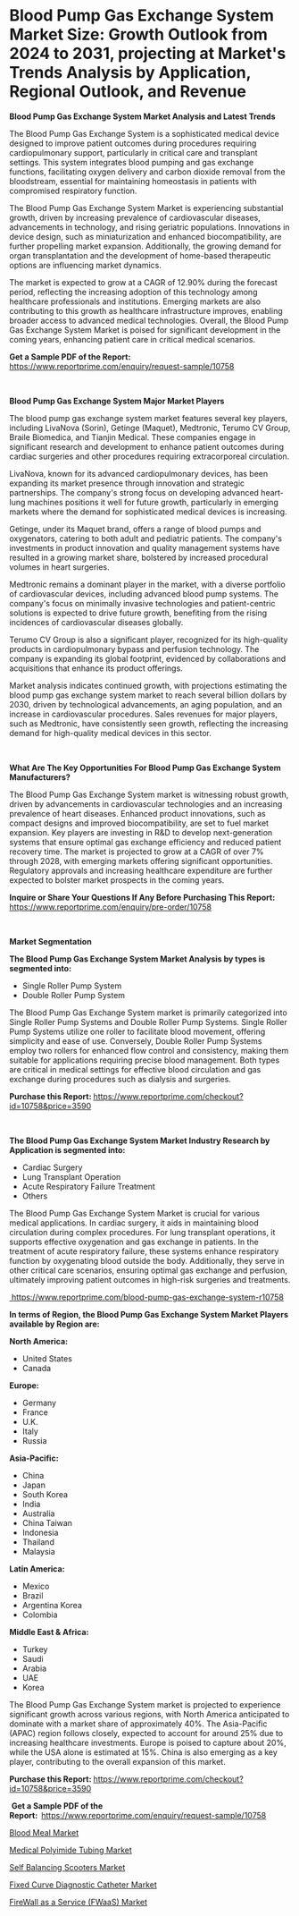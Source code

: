 <p><h1>Blood Pump Gas Exchange System Market Size: Growth Outlook from 2024 to 2031, projecting at Market's Trends Analysis by Application, Regional Outlook, and Revenue</h1></p><p><strong>Blood Pump Gas Exchange System Market Analysis and Latest Trends</strong></p>
<p><p>The Blood Pump Gas Exchange System is a sophisticated medical device designed to improve patient outcomes during procedures requiring cardiopulmonary support, particularly in critical care and transplant settings. This system integrates blood pumping and gas exchange functions, facilitating oxygen delivery and carbon dioxide removal from the bloodstream, essential for maintaining homeostasis in patients with compromised respiratory function.</p><p>The Blood Pump Gas Exchange System Market is experiencing substantial growth, driven by increasing prevalence of cardiovascular diseases, advancements in technology, and rising geriatric populations. Innovations in device design, such as miniaturization and enhanced biocompatibility, are further propelling market expansion. Additionally, the growing demand for organ transplantation and the development of home-based therapeutic options are influencing market dynamics.</p><p>The market is expected to grow at a CAGR of 12.90% during the forecast period, reflecting the increasing adoption of this technology among healthcare professionals and institutions. Emerging markets are also contributing to this growth as healthcare infrastructure improves, enabling broader access to advanced medical technologies. Overall, the Blood Pump Gas Exchange System Market is poised for significant development in the coming years, enhancing patient care in critical medical scenarios.</p></p>
<p><strong>Get a Sample PDF of the Report:&nbsp;</strong> <a href="https://www.reportprime.com/enquiry/request-sample/10758?utm_campaign=38&utm_medium=2&utm_source=Github&utm_content=ia&utm_term=29112024&utm_id=blood-pump-gas-exchange-system">https://www.reportprime.com/enquiry/request-sample/10758</a></p>
<p>&nbsp;</p>
<p><strong>Blood Pump Gas Exchange System Major Market Players</strong></p>
<p><p>The blood pump gas exchange system market features several key players, including LivaNova (Sorin), Getinge (Maquet), Medtronic, Terumo CV Group, Braile Biomedica, and Tianjin Medical. These companies engage in significant research and development to enhance patient outcomes during cardiac surgeries and other procedures requiring extracorporeal circulation.</p><p>LivaNova, known for its advanced cardiopulmonary devices, has been expanding its market presence through innovation and strategic partnerships. The company's strong focus on developing advanced heart-lung machines positions it well for future growth, particularly in emerging markets where the demand for sophisticated medical devices is increasing.</p><p>Getinge, under its Maquet brand, offers a range of blood pumps and oxygenators, catering to both adult and pediatric patients. The company's investments in product innovation and quality management systems have resulted in a growing market share, bolstered by increased procedural volumes in heart surgeries.</p><p>Medtronic remains a dominant player in the market, with a diverse portfolio of cardiovascular devices, including advanced blood pump systems. The company's focus on minimally invasive technologies and patient-centric solutions is expected to drive future growth, benefiting from the rising incidences of cardiovascular diseases globally.</p><p>Terumo CV Group is also a significant player, recognized for its high-quality products in cardiopulmonary bypass and perfusion technology. The company is expanding its global footprint, evidenced by collaborations and acquisitions that enhance its product offerings.</p><p>Market analysis indicates continued growth, with projections estimating the blood pump gas exchange system market to reach several billion dollars by 2030, driven by technological advancements, an aging population, and an increase in cardiovascular procedures. Sales revenues for major players, such as Medtronic, have consistently seen growth, reflecting the increasing demand for high-quality medical devices in this sector.</p></p>
<p>&nbsp;</p>
<p><strong>What Are The Key Opportunities For Blood Pump Gas Exchange System Manufacturers?</strong></p>
<p><p>The Blood Pump Gas Exchange System market is witnessing robust growth, driven by advancements in cardiovascular technologies and an increasing prevalence of heart diseases. Enhanced product innovations, such as compact designs and improved biocompatibility, are set to fuel market expansion. Key players are investing in R&D to develop next-generation systems that ensure optimal gas exchange efficiency and reduced patient recovery time. The market is projected to grow at a CAGR of over 7% through 2028, with emerging markets offering significant opportunities. Regulatory approvals and increasing healthcare expenditure are further expected to bolster market prospects in the coming years.</p></p>
<p><strong>Inquire or Share Your Questions If Any Before Purchasing This Report:</strong> <a href="https://www.reportprime.com/enquiry/pre-order/10758?utm_campaign=38&utm_medium=2&utm_source=Github&utm_content=ia&utm_term=29112024&utm_id=blood-pump-gas-exchange-system">https://www.reportprime.com/enquiry/pre-order/10758</a></p>
<p>&nbsp;</p>
<p><strong>Market Segmentation</strong></p>
<p><strong>The Blood Pump Gas Exchange System Market Analysis by types is segmented into:</strong></p>
<p><ul><li>Single Roller Pump System</li><li>Double Roller Pump System</li></ul></p>
<p><p>The Blood Pump Gas Exchange System market is primarily categorized into Single Roller Pump Systems and Double Roller Pump Systems. Single Roller Pump Systems utilize one roller to facilitate blood movement, offering simplicity and ease of use. Conversely, Double Roller Pump Systems employ two rollers for enhanced flow control and consistency, making them suitable for applications requiring precise blood management. Both types are critical in medical settings for effective blood circulation and gas exchange during procedures such as dialysis and surgeries.</p></p>
<p><strong>Purchase this Report:&nbsp;</strong><a href="https://www.reportprime.com/checkout?id=10758&price=3590&utm_campaign=38&utm_medium=2&utm_source=Github&utm_content=ia&utm_term=29112024&utm_id=blood-pump-gas-exchange-system">https://www.reportprime.com/checkout?id=10758&price=3590</a></p>
<p>&nbsp;</p>
<p><strong>The Blood Pump Gas Exchange System Market Industry Research by Application is segmented into:</strong></p>
<p><ul><li>Cardiac Surgery</li><li>Lung Transplant Operation</li><li>Acute Respiratory Failure Treatment</li><li>Others</li></ul></p>
<p><p>The Blood Pump Gas Exchange System Market is crucial for various medical applications. In cardiac surgery, it aids in maintaining blood circulation during complex procedures. For lung transplant operations, it supports effective oxygenation and gas exchange in patients. In the treatment of acute respiratory failure, these systems enhance respiratory function by oxygenating blood outside the body. Additionally, they serve in other critical care scenarios, ensuring optimal gas exchange and perfusion, ultimately improving patient outcomes in high-risk surgeries and treatments.</p></p>
<p><a href="https://www.reportprime.com/blood-pump-gas-exchange-system-r10758?utm_campaign=38&utm_medium=2&utm_source=Github&utm_content=ia&utm_term=29112024&utm_id=blood-pump-gas-exchange-system">&nbsp;https://www.reportprime.com/blood-pump-gas-exchange-system-r10758</a></p>
<p><strong>In terms of Region, the Blood Pump Gas Exchange System Market Players available by Region are:</strong></p>
<p>
    <p> <strong> North America: </strong>
        <ul>
            <li>United States</li>
            <li>Canada</li>
        </ul>
        </p> 
    <p> <strong> Europe: </strong>
        <ul>
            <li>Germany</li>
            <li>France</li>
            <li>U.K.</li>
            <li>Italy</li>
            <li>Russia</li>
        </ul>
        </p> 
    <p> <strong> Asia-Pacific: </strong>
        <ul>
            <li>China</li>
            <li>Japan</li>
            <li>South Korea</li>
            <li>India</li>
            <li>Australia</li>
            <li>China Taiwan</li>
            <li>Indonesia</li>
            <li>Thailand</li>
            <li>Malaysia</li>
        </ul>
        </p> 
    <p> <strong> Latin America: </strong>
        <ul>
            <li>Mexico</li>
            <li>Brazil</li>
            <li>Argentina Korea</li>
            <li>Colombia</li>
        </ul>
        </p> 
    <p> <strong> Middle East & Africa: </strong>
        <ul>
            <li>Turkey</li>
            <li>Saudi</li>
            <li>Arabia</li>
            <li>UAE</li>
            <li>Korea</li>
        </ul>
    </p>
    </p>
<p><p>The Blood Pump Gas Exchange System market is projected to experience significant growth across various regions, with North America anticipated to dominate with a market share of approximately 40%. The Asia-Pacific (APAC) region follows closely, expected to account for around 25% due to increasing healthcare investments. Europe is poised to capture about 20%, while the USA alone is estimated at 15%. China is also emerging as a key player, contributing to the overall expansion of this market.</p></p>
<p><strong>Purchase this Report: </strong><a href="https://www.reportprime.com/checkout?id=10758&price=3590&utm_campaign=38&utm_medium=2&utm_source=Github&utm_content=ia&utm_term=29112024&utm_id=blood-pump-gas-exchange-system">https://www.reportprime.com/checkout?id=10758&price=3590</a></p>
<p>&nbsp;<strong>Get a Sample PDF of the Report:&nbsp;&nbsp;</strong><a href="https://www.reportprime.com/enquiry/request-sample/10758?utm_campaign=38&utm_medium=2&utm_source=Github&utm_content=ia&utm_term=29112024&utm_id=blood-pump-gas-exchange-system">https://www.reportprime.com/enquiry/request-sample/10758</a></p>
<p><strong></strong></p>
<p><p><a href="https://www.linkedin.com/pulse/exploring-blood-meal-market-dynamics-revenue-analysis-growth-projections-vlzme?utm_campaign=38&utm_medium=2&utm_source=Github&utm_content=ia&utm_term=29112024&utm_id=blood-pump-gas-exchange-system">Blood Meal Market</a></p><p><a href="https://github.com/petbigbeepjn/Market-Research-Report-List-1/blob/main/medical-polyimide-tubing-market.md?utm_campaign=38&utm_medium=2&utm_source=Github&utm_content=ia&utm_term=29112024&utm_id=blood-pump-gas-exchange-system">Medical Polyimide Tubing Market</a></p><p><a href="https://www.linkedin.com/pulse/self-balancing-scooters-market-transformation-comparative-analysis-fisif?utm_campaign=38&utm_medium=2&utm_source=Github&utm_content=ia&utm_term=29112024&utm_id=blood-pump-gas-exchange-system">Self Balancing Scooters Market</a></p><p><a href="https://github.com/dmitriyvo6rog/Market-Research-Report-List-1/blob/main/fixed-curve-diagnostic-catheter-market.md?utm_campaign=38&utm_medium=2&utm_source=Github&utm_content=ia&utm_term=29112024&utm_id=blood-pump-gas-exchange-system">Fixed Curve Diagnostic Catheter Market</a></p><p><a href="https://issuu.com/reportprime-2/docs/firewall-as-a-service-fwaas-market-_dd93b8f854e5a1?utm_campaign=38&utm_medium=2&utm_source=Github&utm_content=ia&utm_term=29112024&utm_id=blood-pump-gas-exchange-system">FireWall as a Service (FWaaS) Market</a></p></p>
